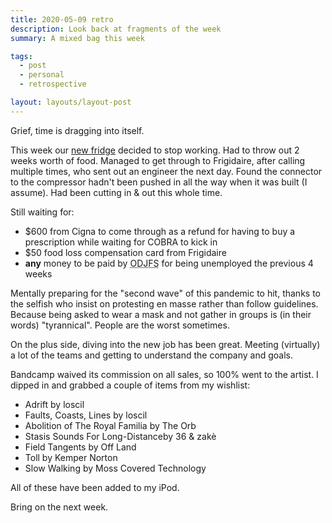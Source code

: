 ```yaml
---
title: 2020-05-09 retro
description: Look back at fragments of the week
summary: A mixed bag this week

tags:
  - post
  - personal
  - retrospective

layout: layouts/layout-post
---
```

Grief, time is dragging into itself.

This week our [new fridge](https://davidjohnmead.com/posts/2020-040-16-retro/ "a previous post") decided to stop working. Had to throw out 2 weeks worth of food. Managed to get through to Frigidaire, after calling multiple times, who sent out an engineer the next day. Found the connector to the compressor hadn't been pushed in all the way when it was built (I assume). Had been cutting in &amp; out this whole time.

Still waiting for:

- $600 from Cigna to come through as a refund for having to buy a prescription while waiting for COBRA to kick in
- $50 food loss compensation card from Frigidaire
- <strong>any</strong> money to be paid by <abbr title="Ohio Deptartment of Jobs and Family Services">ODJFS</abbr> for being unemployed the previous 4 weeks

Mentally preparing for the "second wave" of this pandemic to hit, thanks to the selfish who insist on protesting en masse rather than follow guidelines. Because being asked to wear a mask and not gather in groups is (in their words) "tyrannical". People are the worst sometimes.

On the plus side, diving into the new job has been great. Meeting (virtually) a lot of the teams and getting to understand the company and goals.

Bandcamp waived its commission on all sales, so 100% went to the artist. I dipped in and grabbed a couple of items from my wishlist:
- Adrift by loscil 
- Faults, Coasts, Lines by loscil 
- Abolition of The Royal Familia by The Orb 
- Stasis Sounds For Long-Distanceby 36 & zakè 
- Field Tangents by Off Land 
- Toll by Kemper Norton 
- Slow Walking by Moss Covered Technology

All of these have been added to my iPod.

Bring on the next week.
 